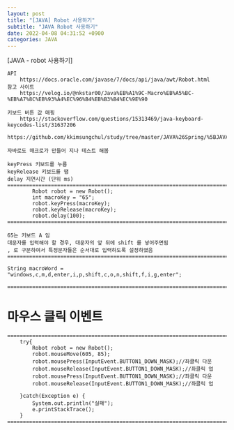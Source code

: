 ```yaml
---
layout: post
title: "[JAVA] Robot 사용하기"
subtitle: "JAVA Robot 사용하기"
date: 2022-04-08 04:31:52 +0900
categories: JAVA
---
```

[JAVA - robot 사용하기]

	API
		https://docs.oracle.com/javase/7/docs/api/java/awt/Robot.html
	참고 사이트
		https://velog.io/@nkstar00/Java%EB%A1%9C-Macro%EB%A5%BC-%EB%A7%8C%EB%93%A4%EC%96%B4%EB%B3%B4%EC%9E%90

	키보드 버튼 값 매핑
		https://stackoverflow.com/questions/15313469/java-keyboard-keycodes-list/31637206

	https://github.com/kkimsungchul/study/tree/master/JAVA%26Spring/%5BJAVA%5D%20Robot%20%EC%82%AC%EC%9A%A9%ED%95%98%EA%B8%B0

	자바로도 매크로가 만들어 지나 테스트 해봄

	keyPress 키보드를 누름
	keyRelease 키보드를 땜
	delay 지연시간 (단위 ms)
	==================================================================================================================================================
			Robot robot = new Robot();
			int macroKey = "65";
			robot.keyPress(macroKey);
			robot.keyRelease(macroKey);
			robot.delay(100);	
	==================================================================================================================================================

	65는 키보드 A 임
	대문자를 입력해야 할 경우, 대문자의 앞 뒤에 shift 를 넣어주면됨
	, 로 구분하여서 특정문자들은 순서대로 입력하도록 설정하였음
	==================================================================================================================================================
	
	String macroWord = "windows,c,m,d,enter,i,p,shift,c,o,n,shift,f,i,g,enter";
	
	==================================================================================================================================================


	
	
	
# 마우스 클릭 이벤트

	
	======================================================================================================
        try{
            Robot robot = new Robot();
            robot.mouseMove(605, 85);
            robot.mousePress(InputEvent.BUTTON1_DOWN_MASK);//좌클릭 다운
            robot.mouseRelease(InputEvent.BUTTON1_DOWN_MASK);//좌클릭 업
            robot.mousePress(InputEvent.BUTTON1_DOWN_MASK);//좌클릭 다운
            robot.mouseRelease(InputEvent.BUTTON1_DOWN_MASK);//좌클릭 업

        }catch(Exception e) {
            System.out.println("실패");
            e.printStackTrace();
        }
	======================================================================================================
